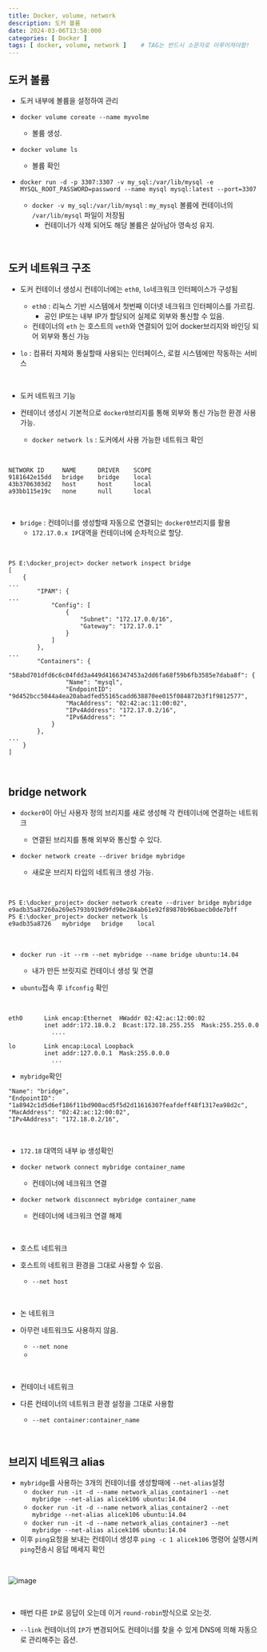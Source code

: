 ```yaml
---
title: Docker, volume, network
description: 도커 볼륨
date: 2024-03-06T13:50:000
categories: [ Docker ]
tags: [ docker, volume, network ]    # TAG는 반드시 소문자로 이루어져야함!
---
```


<h2>도커 볼륨</h2>

- 도커 내부에 볼륨을 설정하여 관리

- ```docker volume coreate --name myvolme```
  - 볼륨 생성.

- ```docker volume ls```
  - 볼륨 확인

- ```docker run -d -p 3307:3307 -v my_sql:/var/lib/mysql -e MYSQL_ROOT_PASSWORD=password --name mysql mysql:latest --port=3307 ```
  - ```docker -v my_sql:/var/lib/mysql``` : ```my_mysql``` 볼륨에 컨테이너의 ```/var/lib/mysql``` 파일이 저장됨
    - 컨테이너가 삭제 되어도 해당 볼륨은 살아남아 영속성 유지.

<br>

<h2> 도커 네트워크 구조 </h2>

- 도커 컨테이너 생성시 컨테이너에는 ```eth0```, ```lo```네크워크 인터페이스가 구성됨
  - ```eth0``` : 리눅스 기반 시스템에서 첫번째 이더넷 네크워크 인터페이스를 가르킴.
    - 공인 IP또는 내부 IP가 할당되어 실제로 외부와 통신할 수 있음.
  - 컨테이너의 ```eth``` 는 호스트의 ```veth```와 연결되어 있어 docker브리지와 바인딩 되어 외부와 통신 가능

- ```lo``` : 컴퓨터 자체와 통실할때 사용되는 인터페이스, 로컬 시스템에만 작동하는 서비스

<br>

- 도커 네트워크 기능

- 컨테이너 생성시 기본적으로 ```docker0```브리지를 통해 외부와 통신 가능한 환경 사용 가능.
  - ```docker network ls``` : 도커에서 사용 가능한 네트워크 확인

<br>

```text
NETWORK ID     NAME      DRIVER    SCOPE
9181642e15dd   bridge    bridge    local
43b3706303d2   host      host      local
a93bb115e19c   none      null      local
```

<br>

- ```bridge``` : 컨테이너를 생성할때 자동으로 연결되는 ```docker0```브리지를 활용
  - ```172.17.0.x IP```대역을 컨테이너에 순차적으로 할당.

<br>

```text
PS E:\docker_project> docker network inspect bridge
[
    {
...
        "IPAM": {
...
            "Config": [
                {
                    "Subnet": "172.17.0.0/16",
                    "Gateway": "172.17.0.1"
                }
            ]
        },
...
        "Containers": {
            "58abd701dfd6c6c04fdd3a449d4166347453a2dd6fa68f59b6fb3585e7daba8f": {
                "Name": "mysql",
                "EndpointID": "9d452bcc5044a4ea20abadfed55165cadd638870ee015f084872b3f1f9812577",
                "MacAddress": "02:42:ac:11:00:02",
                "IPv4Address": "172.17.0.2/16",
                "IPv6Address": ""
            }
        },
...
    }
]

```

<br>

<h2> bridge network </h2>

- ```docker0```이 아닌 사용자 정의 브리지를 새로 생성해 각 컨테이너에 연결하는 네트워크
  - 연결된 브리지를 통해 외부와 통신할 수 있다.

- ```docker network create --driver bridge mybridge```
  - 새로운 브리지 타입의 네트워크 생성 가능.

<br>

```text
PS E:\docker_project> docker network create --driver bridge mybridge
e9adb35a87260a269e5793b919d9fd90e284ab61e92f89870b96baecb0de7bff
PS E:\docker_project> docker network ls
e9adb35a8726   mybridge   bridge    local
```

<br>

- ```docker run -it --rm --net mybridge --name bridge ubuntu:14.04```
  - 내가 만든 브릿지로 컨테이너 생성 및 연결

- ```ubuntu```접속 후 ```ifconfig``` 확인

<br>

```text
eth0      Link encap:Ethernet  HWaddr 02:42:ac:12:00:02
          inet addr:172.18.0.2  Bcast:172.18.255.255  Mask:255.255.0.0
            ....

lo        Link encap:Local Loopback
          inet addr:127.0.0.1  Mask:255.0.0.0
            ...
```

- ```mybridge```확인

```text
"Name": "bridge",
"EndpointID": "1a8942c1d5d6ef186f11bd900acd5f5d2d11616307feafdeff48f1317ea98d2c",
"MacAddress": "02:42:ac:12:00:02",
"IPv4Address": "172.18.0.2/16",
```

<br>

- ```172.18``` 대역의 내부 ip 생성확인

- ```docker network connect mybridge container_name```
  - 컨테이너에 네크워크 연결

- ```docker network disconnect mybridge container_name```
  - 컨테이너에 네크워크 연결 해제

<br>

- 호스트 네트워크

- 호스트의 네트워크 환경을 그대로 사용할 수 있음.
  - ```--net host```

<br>

- 논 네트워크

- 아무런 네트워크도 사용하지 않음.
  - ```--net none```
  -

<br>

- 컨테이너 네트워크

- 다른 컨테이너의 네트워크 환경 설정을 그대로 사용함
  - ```--net container:container_name```

<br>

<h2> 브리지 네트워크 alias </h2>

- ```mybridge```를 사용하는 3개의 컨테이너를 생성할때에 ```--net-alias```설정
  - ```docker run -it -d --name network_alias_container1 --net mybridge --net-alias alicek106 ubuntu:14.04```
  - ```docker run -it -d --name network_alias_container2 --net mybridge --net-alias alicek106 ubuntu:14.04```
  - ```docker run -it -d --name network_alias_container3 --net mybridge --net-alias alicek106 ubuntu:14.04```
- 이후 ```ping```요청을 보내는 컨테이너 생성후 ```ping -c 1 alicek106``` 명령어 실행시켜  ```ping```전송시 응답 메세지 확인

<br>

![image](https://github.com/AngryPig123/AngryPig123.github.io/assets/86225268/45cdc5c0-d702-494d-9d32-0f2671dc7123)

<br>

- 매번 다른 ```IP```로 응답이 오는데 이거 ```round-robin```방식으로 오는것.

- ```--link``` 컨테이너의 ```IP```가 변경되어도 컨테이너를 찾을 수 있게 DNS에 의해 자동으로 관리해주는 옵션.

